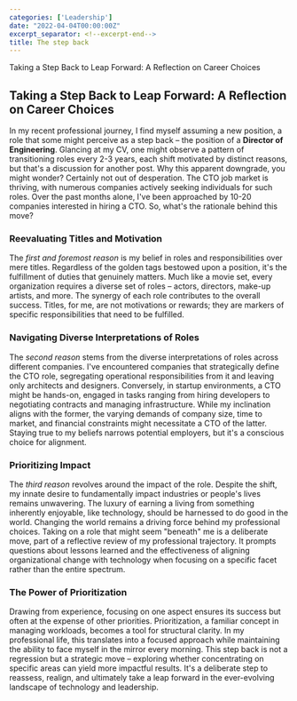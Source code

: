 ```yaml
---
categories: ['Leadership']
date: "2022-04-04T00:00:00Z"
excerpt_separator: <!--excerpt-end-->
title: The step back
---
```

Taking a Step Back to Leap Forward: A Reflection on Career Choices
<!--more-->

## Taking a Step Back to Leap Forward: A Reflection on Career Choices
In my recent professional journey, I find myself assuming a new position, a role that some might perceive as a step back – the position of a __Director of Engineering__. Glancing at my CV, one might observe a pattern of transitioning roles every 2-3 years, each shift motivated by distinct reasons, but that's a discussion for another post.
Why this apparent downgrade, you might wonder? Certainly not out of desperation. The CTO job market is thriving, with numerous companies actively seeking individuals for such roles. Over the past months alone, I've been approached by 10-20 companies interested in hiring a CTO. So, what's the rationale behind this move?

### Reevaluating Titles and Motivation
The _first and foremost reason_ is my belief in roles and responsibilities over mere titles. Regardless of the golden tags bestowed upon a position, it's the fulfillment of duties that genuinely matters. Much like a movie set, every organization requires a diverse set of roles – actors, directors, make-up artists, and more. The synergy of each role contributes to the overall success. Titles, for me, are not motivations or rewards; they are markers of specific responsibilities that need to be fulfilled.

### Navigating Diverse Interpretations of Roles
The _second reason_ stems from the diverse interpretations of roles across different companies. I've encountered companies that strategically define the CTO role, segregating operational responsibilities from it and leaving only architects and designers. Conversely, in startup environments, a CTO might be hands-on, engaged in tasks ranging from hiring developers to negotiating contracts and managing infrastructure. While my inclination aligns with the former, the varying demands of company size, time to market, and financial constraints might necessitate a CTO of the latter. Staying true to my beliefs narrows potential employers, but it's a conscious choice for alignment.

### Prioritizing Impact
The _third reason_ revolves around the impact of the role. Despite the shift, my innate desire to fundamentally impact industries or people's lives remains unwavering. The luxury of earning a living from something inherently enjoyable, like technology, should be harnessed to do good in the world. Changing the world remains a driving force behind my professional choices.
Taking on a role that might seem "beneath" me is a deliberate move, part of a reflective review of my professional trajectory. It prompts questions about lessons learned and the effectiveness of aligning organizational change with technology when focusing on a specific facet rather than the entire spectrum.

### The Power of Prioritization
Drawing from experience, focusing on one aspect ensures its success but often at the expense of other priorities. Prioritization, a familiar concept in managing workloads, becomes a tool for structural clarity. In my professional life, this translates into a focused approach while maintaining the ability to face myself in the mirror every morning.
This step back is not a regression but a strategic move – exploring whether concentrating on specific areas can yield more impactful results. It's a deliberate step to reassess, realign, and ultimately take a leap forward in the ever-evolving landscape of technology and leadership.